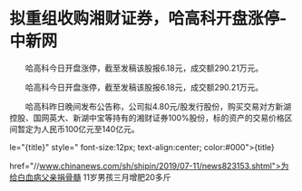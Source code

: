 # 拟重组收购湘财证券，哈高科开盘涨停-中新网

　　哈高科今日开盘涨停，截至发稿该股报6.18元，成交额290.21万元。

　　哈高科今日开盘涨停，截至发稿该股报6.18元，成交额290.21万元。

　　哈高科昨日晚间发布公告称，公司拟4.80元/股发行股份，购买交易对方新湖控股、国网英大、新湖中宝等持有的湘财证券100%股份，标的资产的交易价格区间暂定为人民币100亿元至140亿元。

le="{title}" style=" font-size:12px; text-align:center; color:#000">{title}

href="//www.chinanews.com/sh/shipin/2019/07-11/news823153.shtml">为给白血病父亲捐骨髓 11岁男孩三月增肥20多斤
